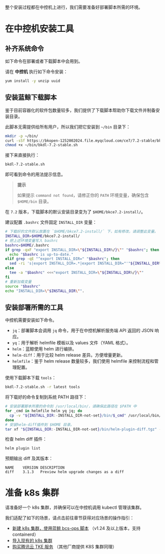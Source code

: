 整个安装过程都在中控机上进行，我们需要准备好部署脚本所需的环境。


# 在中控机安装工具

## 补齐系统命令
如下命令在部署或者下载脚本中会用到。

请在 **中控机** 执行如下命令安装：
``` bash
yum install -y unzip uuid
```

<a id="install-bkdl" name="install-bkdl"></a>

## 安装蓝鲸下载脚本
鉴于目前容器化的软件包数量较多，我们提供了下载脚本帮助你下载文件并制备安装目录。

此脚本无需提供给所有用户，所以我们把它安装到 `~/bin` 目录下：
``` bash
mkdir -p ~/bin/
curl -sSf https://bkopen-1252002024.file.myqcloud.com/ce7/7.2-stable/bkdl-7.2-stable.sh -o ~/bin/bkdl-7.2-stable.sh
chmod +x ~/bin/bkdl-7.2-stable.sh
```

接下来直接执行：
``` bash
bkdl-7.2-stable.sh
```
即可看到命令的用法提示信息。

>**提示**
>
>如果提示 `command not found`，请修正你的 `PATH` 环境变量，确保包含 `$HOME/bin` 目录。


在 `7.2` 版本，下载脚本的默认安装目录变为了 `$HOME/bkce7.2-install/`。

建议配置 `.bashrc` 文件固定 `INSTALL_DIR` 变量：
``` bash
# 下载好的文件默认放置在 `$HOME/bkce7.2-install/` 下，如有修改，请调整此变量。
INSTALL_DIR=$HOME/bkce7.2-install/
# 把上述环境变量写入 bashrc
bashrc=$HOME/.bashrc
if grep -qxF "export INSTALL_DIR=\"${INSTALL_DIR%/}\"" "$bashrc"; then
  echo "$bashrc is up-to-date."
elif grep -qE "^export INSTALL_DIR=" "$bashrc"; then
  sed -ri 's|export INSTALL_DIR=.*|export INSTALL_DIR="'"${INSTALL_DIR%/}"'"|' "$bashrc"
else
  tee -a "$bashrc" <<<"export INSTALL_DIR=\"${INSTALL_DIR%/}\""
fi
# 重新加载变量
source "$bashrc"
echo "INSTALL_DIR=\"$INSTALL_DIR\"".
```

## 安装部署所需的工具
中控机需要安装如下命令。
* `jq`：部署脚本会调用 `jq` 命令，用于在中控机解析服务端 API 返回的 JSON 响应。
* `yq`：用于解析 helmfile 模板以及 values 文件（YAML 格式）。
* `helm`：蓝鲸使用 helm 进行编排。
* `helm-diff`：用于比较 helm release 差异。方便增量更新。
* `helmfile`：鉴于 helm release 数量较多，我们使用 helmfile 来控制流程和管理配置。

使用下载脚本下载 `tools`：
``` bash
bkdl-7.2-stable.sh -r latest tools
```

将下载好的命令复制到系统 PATH 路径下：
``` bash
# 安装部署脚本所需的命令到 /usr/local/bin/，请确保此路径在 $PATH 中
for _cmd in helmfile helm yq jq; do
  cp -v "${INSTALL_DIR:-INSTALL_DIR-not-set}/bin/$_cmd" /usr/local/bin/
done
# 安装helm-diff插件到 $HOME 目录。
tar xf "${INSTALL_DIR:-INSTALL_DIR-not-set}/bin/helm-plugin-diff.tgz" -C ~/
```

检查 helm diff 插件：
``` bash
helm plugin list
```
预期输出 diff 及其版本：
``` plain
NAME	VERSION	DESCRIPTION
diff	3.1.3  	Preview helm upgrade changes as a diff
```

# 准备 k8s 集群
请准备好一个 k8s 集群，并确保可以在中控机调用 kubectl 管理该集群。

我们适配了如下的场景，请点击前往章节获得对应场景的操作指引：
* [新建 k8s 集群，使用蓝鲸 bcs-ops 脚本](get-k8s-create-bcsops.md) （v1.24 及以上版本，支持 containerd）
* [导入现有的 k8s 集群](get-k8s-import-kubeconfig.md)
* [购买腾讯云 TKE 服务](get-k8s-purchase-tke.md) （其他厂商提供 K8S 集群同理）
